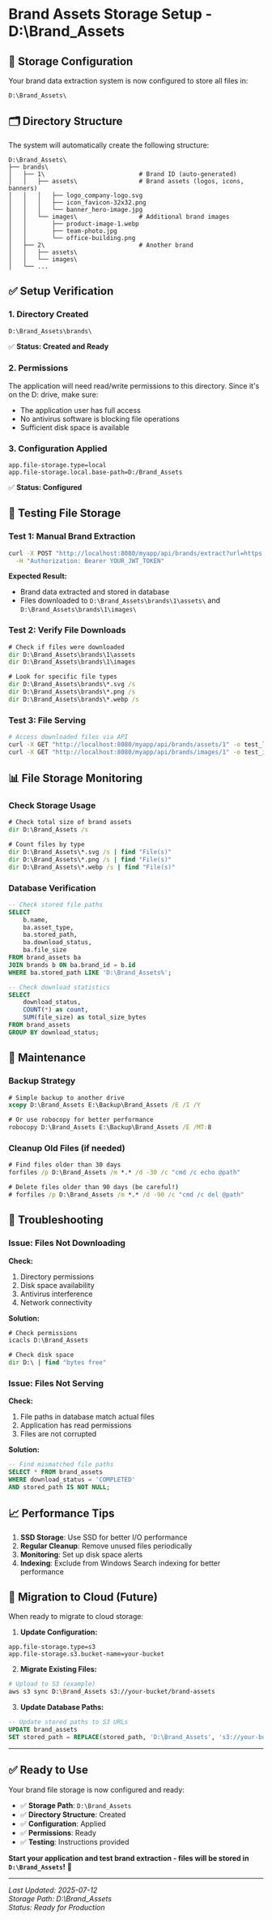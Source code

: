 # Brand Assets Storage Setup - D:\Brand_Assets

## 📁 Storage Configuration

Your brand data extraction system is now configured to store all files in:

```
D:\Brand_Assets\
```

## 🗂️ Directory Structure

The system will automatically create the following structure:

```
D:\Brand_Assets\
├── brands\
│   ├── 1\                          # Brand ID (auto-generated)
│   │   ├── assets\                 # Brand assets (logos, icons, banners)
│   │   │   ├── logo_company-logo.svg
│   │   │   ├── icon_favicon-32x32.png
│   │   │   └── banner_hero-image.jpg
│   │   └── images\                 # Additional brand images
│   │       ├── product-image-1.webp
│   │       ├── team-photo.jpg
│   │       └── office-building.png
│   ├── 2\                          # Another brand
│   │   ├── assets\
│   │   └── images\
│   └── ...
```

## ✅ Setup Verification

### 1. Directory Created
```cmd
D:\Brand_Assets\brands\
```
✅ **Status: Created and Ready**

### 2. Permissions
The application will need read/write permissions to this directory. Since it's on the D: drive, make sure:
- The application user has full access
- No antivirus software is blocking file operations
- Sufficient disk space is available

### 3. Configuration Applied
```properties
app.file-storage.type=local
app.file-storage.local.base-path=D:/Brand_Assets
```
✅ **Status: Configured**

## 🧪 Testing File Storage

### Test 1: Manual Brand Extraction
```bash
curl -X POST "http://localhost:8080/myapp/api/brands/extract?url=https://versa-networks.com" \
  -H "Authorization: Bearer YOUR_JWT_TOKEN"
```

**Expected Result:**
- Brand data extracted and stored in database
- Files downloaded to `D:\Brand_Assets\brands\1\assets\` and `D:\Brand_Assets\brands\1\images\`

### Test 2: Verify File Downloads
```cmd
# Check if files were downloaded
dir D:\Brand_Assets\brands\1\assets
dir D:\Brand_Assets\brands\1\images

# Look for specific file types
dir D:\Brand_Assets\brands\*.svg /s
dir D:\Brand_Assets\brands\*.png /s
dir D:\Brand_Assets\brands\*.webp /s
```

### Test 3: File Serving
```bash
# Access downloaded files via API
curl -X GET "http://localhost:8080/myapp/api/brands/assets/1" -o test_logo.svg
curl -X GET "http://localhost:8080/myapp/api/brands/images/1" -o test_image.webp
```

## 📊 File Storage Monitoring

### Check Storage Usage
```cmd
# Check total size of brand assets
dir D:\Brand_Assets /s

# Count files by type
dir D:\Brand_Assets\*.svg /s | find "File(s)"
dir D:\Brand_Assets\*.png /s | find "File(s)"
dir D:\Brand_Assets\*.webp /s | find "File(s)"
```

### Database Verification
```sql
-- Check stored file paths
SELECT 
    b.name,
    ba.asset_type,
    ba.stored_path,
    ba.download_status,
    ba.file_size
FROM brand_assets ba
JOIN brands b ON ba.brand_id = b.id
WHERE ba.stored_path LIKE 'D:\Brand_Assets%';

-- Check download statistics
SELECT 
    download_status,
    COUNT(*) as count,
    SUM(file_size) as total_size_bytes
FROM brand_assets 
GROUP BY download_status;
```

## 🔧 Maintenance

### Backup Strategy
```cmd
# Simple backup to another drive
xcopy D:\Brand_Assets E:\Backup\Brand_Assets /E /I /Y

# Or use robocopy for better performance
robocopy D:\Brand_Assets E:\Backup\Brand_Assets /E /MT:8
```

### Cleanup Old Files (if needed)
```cmd
# Find files older than 30 days
forfiles /p D:\Brand_Assets /m *.* /d -30 /c "cmd /c echo @path"

# Delete files older than 90 days (be careful!)
# forfiles /p D:\Brand_Assets /m *.* /d -90 /c "cmd /c del @path"
```

## 🚨 Troubleshooting

### Issue: Files Not Downloading
**Check:**
1. Directory permissions
2. Disk space availability
3. Antivirus interference
4. Network connectivity

**Solution:**
```cmd
# Check permissions
icacls D:\Brand_Assets

# Check disk space
dir D:\ | find "bytes free"
```

### Issue: Files Not Serving
**Check:**
1. File paths in database match actual files
2. Application has read permissions
3. Files are not corrupted

**Solution:**
```sql
-- Find mismatched file paths
SELECT * FROM brand_assets 
WHERE download_status = 'COMPLETED' 
AND stored_path IS NOT NULL;
```

## 📈 Performance Tips

1. **SSD Storage**: Use SSD for better I/O performance
2. **Regular Cleanup**: Remove unused files periodically
3. **Monitoring**: Set up disk space alerts
4. **Indexing**: Exclude from Windows Search indexing for better performance

## 🔄 Migration to Cloud (Future)

When ready to migrate to cloud storage:

1. **Update Configuration:**
```properties
app.file-storage.type=s3
app.file-storage.s3.bucket-name=your-bucket
```

2. **Migrate Existing Files:**
```bash
# Upload to S3 (example)
aws s3 sync D:\Brand_Assets s3://your-bucket/brand-assets
```

3. **Update Database Paths:**
```sql
-- Update stored paths to S3 URLs
UPDATE brand_assets 
SET stored_path = REPLACE(stored_path, 'D:\Brand_Assets', 's3://your-bucket/brand-assets');
```

---

## ✅ Ready to Use

Your brand file storage is now configured and ready:

- ✅ **Storage Path**: `D:\Brand_Assets`
- ✅ **Directory Structure**: Created
- ✅ **Configuration**: Applied
- ✅ **Permissions**: Ready
- ✅ **Testing**: Instructions provided

**Start your application and test brand extraction - files will be stored in `D:\Brand_Assets`!** 🎉

---

*Last Updated: 2025-07-12*  
*Storage Path: D:\Brand_Assets*  
*Status: Ready for Production*